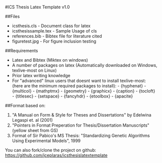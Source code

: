 #ICS Thesis Latex Template v1.0

##Files
* icsthesis.cls       - Document class for latex
* icsthesissample.tex - Sample Usage of cls
* references.bib      - Bibtex file for literature cited
* figuretest.jpg      - For figure inclusion testing

##Requirements
- Latex and Bibtex (Miktex on windows)
- A number of packages on latex (Automatically downloaded on Windows, texlive-most on Linux)
- Prior latex writing knowledge
- For "advanced" linux users that doesnt want to install texlive-most: (here are the minimum required packages to install):
        - {hyphenat}
        - {multicol}
        - {mathptmx}
        - {geometry}
        - {graphicx}
        - {caption}
        - {tocloft}
        - {titlesec}
        - {setspace}
        - {fancyhdr}
        - {etoolbox}
        - {apacite}

##Format based on:

1. "A Manual on Form & Style for Theses and Dissertations" by Edelwina Legaspi et. al (2001)
2. "Pointers in Format Preperation for Thesis/Dissertation Manuscripts" (yellow sheet from GS)
3. Format of Sir Pabico's MS Thesis: "Standardizing Genetic Algorithms Using Experimental Models", 1999

You can also fork/clone the project on github:
https://github.com/jceplaras/icsthesislatextemplate
